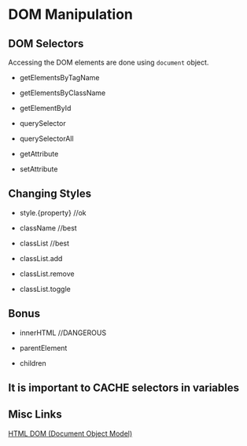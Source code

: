 # DOM Manipulation

## DOM Selectors

Accessing the DOM elements are done using `document` object.

 * getElementsByTagName
 * getElementsByClassName
 * getElementById

 * querySelector
 * querySelectorAll

 * getAttribute
 * setAttribute

## Changing Styles
 * style.{property} //ok

 * className //best
 * classList //best

 * classList.add
 * classList.remove
 * classList.toggle

## Bonus
 * innerHTML //DANGEROUS

 * parentElement
 * children

## It is important to CACHE selectors in variables

## Misc Links

[HTML DOM (Document Object Model)](https://www.w3schools.com/js/js_htmldom.asp)


